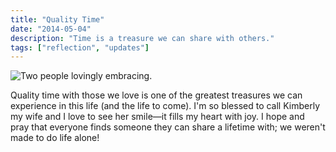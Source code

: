 ```yaml
---
title: "Quality Time"
date: "2014-05-04"
description: "Time is a treasure we can share with others."
tags: ["reflection", "updates"]
---
```


![Two people lovingly embracing.](https://kmsmedia.kevansizemore.com/image/2011-07-31_in-case-you-were-wondering-hero.png)

Quality time with those we love is one of the greatest treasures we can experience in this life (and the life to come). I'm so blessed to call Kimberly my wife and I love to see her smile—it fills my heart with joy. I hope and pray that everyone finds someone they can share a lifetime with; we weren't made to do life alone!
